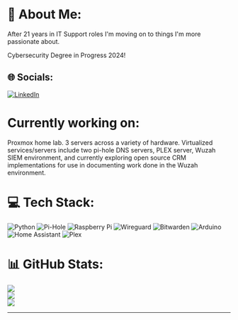 # 💫 About Me:
After 21 years in IT Support roles I'm moving on to things I'm more passionate about. 

Cybersecurity Degree in Progress 2024!

## 🌐 Socials:
[![LinkedIn](https://img.shields.io/badge/LinkedIn-%230077B5.svg?logo=linkedin&logoColor=white)](https://linkedin.com/in/joshuastanden) 

# Currently working on:
Proxmox home lab. 3 servers across a variety of hardware. Virtualized services/servers include two pi-hole DNS servers, PLEX server, Wuzah SIEM environment, and currently exploring open source CRM implementations for use in documenting work done in the Wuzah environment. 


# 💻 Tech Stack:
![Python](https://img.shields.io/badge/python-3670A0?style=for-the-badge&logo=python&logoColor=ffdd54) ![Pi-Hole](https://img.shields.io/badge/pihole-%2396060C.svg?style=for-the-badge&logo=pi-hole&logoColor=white) ![Raspberry Pi](https://img.shields.io/badge/-RaspberryPi-C51A4A?style=for-the-badge&logo=Raspberry-Pi) ![Wireguard](https://img.shields.io/badge/wireguard-%2388171A.svg?style=for-the-badge&logo=wireguard&logoColor=white) ![Bitwarden](https://img.shields.io/badge/bitwarden-%23175DDC.svg?style=for-the-badge&logo=bitwarden&logoColor=white) ![Arduino](https://img.shields.io/badge/-Arduino-00979D?style=for-the-badge&logo=Arduino&logoColor=white) ![Home Assistant](https://img.shields.io/badge/home%20assistant-%2341BDF5.svg?style=for-the-badge&logo=home-assistant&logoColor=white) ![Plex](https://img.shields.io/badge/plex-%23E5A00D.svg?style=for-the-badge&logo=plex&logoColor=white)
# 📊 GitHub Stats:
![](https://github-readme-stats.vercel.app/api?username=JoshuaStanden&theme=city_light&hide_border=true&include_all_commits=false&count_private=false)<br/>
![](https://github-readme-streak-stats.herokuapp.com/?user=JoshuaStanden&theme=city_light&hide_border=true)<br/>
![](https://github-readme-stats.vercel.app/api/top-langs/?username=JoshuaStanden&theme=city_light&hide_border=true&include_all_commits=false&count_private=false&layout=compact)

---
